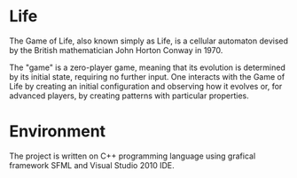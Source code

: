 # Life
The Game of Life, also known simply as Life, is a cellular automaton devised by the British mathematician John Horton Conway in 1970.

The "game" is a zero-player game, meaning that its evolution is determined by its initial state, requiring no further input. One interacts with the Game of Life by creating an initial configuration and observing how it evolves or, for advanced players, by creating patterns with particular properties.

# Environment
The project is written on C++ programming language using grafical framework SFML and Visual Studio 2010 IDE.

